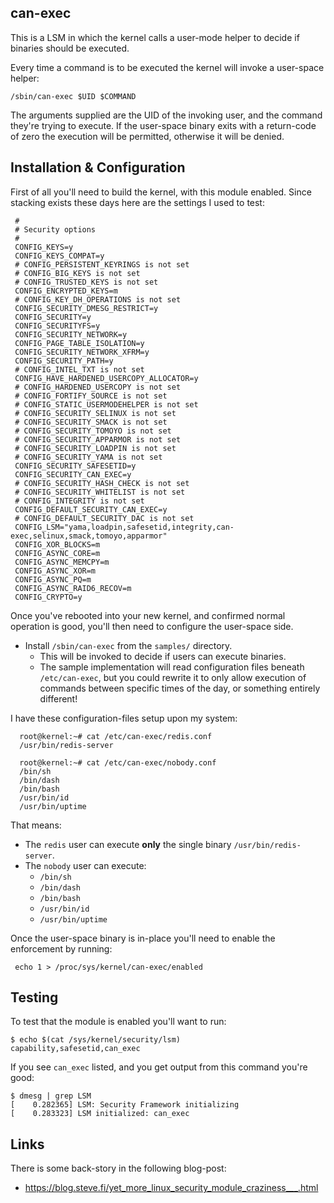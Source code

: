 can-exec
--------

This is a LSM in which the kernel calls a user-mode helper to decide
if binaries should be executed.

Every time a command is to be executed the kernel will invoke a user-space helper:

    /sbin/can-exec $UID $COMMAND

The arguments supplied are the UID of the invoking user, and the command
they're trying to execute.  If the user-space binary exits with a return-code
of zero the execution will be permitted, otherwise it will be denied.



Installation & Configuration
----------------------------

First of all you'll need to build the kernel, with this module enabled.  Since stacking exists these days here are the settings I used to test:

     #
     # Security options
     #
     CONFIG_KEYS=y
     CONFIG_KEYS_COMPAT=y
     # CONFIG_PERSISTENT_KEYRINGS is not set
     # CONFIG_BIG_KEYS is not set
     # CONFIG_TRUSTED_KEYS is not set
     CONFIG_ENCRYPTED_KEYS=m
     # CONFIG_KEY_DH_OPERATIONS is not set
     CONFIG_SECURITY_DMESG_RESTRICT=y
     CONFIG_SECURITY=y
     CONFIG_SECURITYFS=y
     CONFIG_SECURITY_NETWORK=y
     CONFIG_PAGE_TABLE_ISOLATION=y
     CONFIG_SECURITY_NETWORK_XFRM=y
     CONFIG_SECURITY_PATH=y
     # CONFIG_INTEL_TXT is not set
     CONFIG_HAVE_HARDENED_USERCOPY_ALLOCATOR=y
     # CONFIG_HARDENED_USERCOPY is not set
     # CONFIG_FORTIFY_SOURCE is not set
     # CONFIG_STATIC_USERMODEHELPER is not set
     # CONFIG_SECURITY_SELINUX is not set
     # CONFIG_SECURITY_SMACK is not set
     # CONFIG_SECURITY_TOMOYO is not set
     # CONFIG_SECURITY_APPARMOR is not set
     # CONFIG_SECURITY_LOADPIN is not set
     # CONFIG_SECURITY_YAMA is not set
     CONFIG_SECURITY_SAFESETID=y
     CONFIG_SECURITY_CAN_EXEC=y
     # CONFIG_SECURITY_HASH_CHECK is not set
     # CONFIG_SECURITY_WHITELIST is not set
     # CONFIG_INTEGRITY is not set
     CONFIG_DEFAULT_SECURITY_CAN_EXEC=y
     # CONFIG_DEFAULT_SECURITY_DAC is not set
     CONFIG_LSM="yama,loadpin,safesetid,integrity,can-exec,selinux,smack,tomoyo,apparmor"
     CONFIG_XOR_BLOCKS=m
     CONFIG_ASYNC_CORE=m
     CONFIG_ASYNC_MEMCPY=m
     CONFIG_ASYNC_XOR=m
     CONFIG_ASYNC_PQ=m
     CONFIG_ASYNC_RAID6_RECOV=m
     CONFIG_CRYPTO=y

Once you've rebooted into your new kernel, and confirmed normal operation is good, you'll then need to configure the user-space side.

* Install `/sbin/can-exec` from the `samples/` directory.
   * This will be invoked to decide if users can execute binaries.
   * The sample implementation will read configuration files beneath `/etc/can-exec`, but you could rewrite it to only allow execution of commands between specific times of the day, or something entirely different!

I have these configuration-files setup upon my system:

      root@kernel:~# cat /etc/can-exec/redis.conf
      /usr/bin/redis-server

      root@kernel:~# cat /etc/can-exec/nobody.conf
      /bin/sh
      /bin/dash
      /bin/bash
      /usr/bin/id
      /usr/bin/uptime

That means:

* The `redis` user can execute __only__ the single binary `/usr/bin/redis-server`.
* The `nobody` user can execute:
   * `/bin/sh`
   * `/bin/dash`
   * `/bin/bash`
   * `/usr/bin/id`
   * `/usr/bin/uptime`


Once the user-space binary is in-place you'll need to enable the enforcement
by running:

     echo 1 > /proc/sys/kernel/can-exec/enabled


Testing
-------

To test that the module is enabled you'll want to run:

    $ echo $(cat /sys/kernel/security/lsm)
    capability,safesetid,can_exec

If you see `can_exec` listed, and you get output from this command you're good:

    $ dmesg | grep LSM
    [    0.282365] LSM: Security Framework initializing
    [    0.283323] LSM initialized: can_exec


Links
-----

There is some back-story in the following blog-post:

* https://blog.steve.fi/yet_more_linux_security_module_craziness___.html
